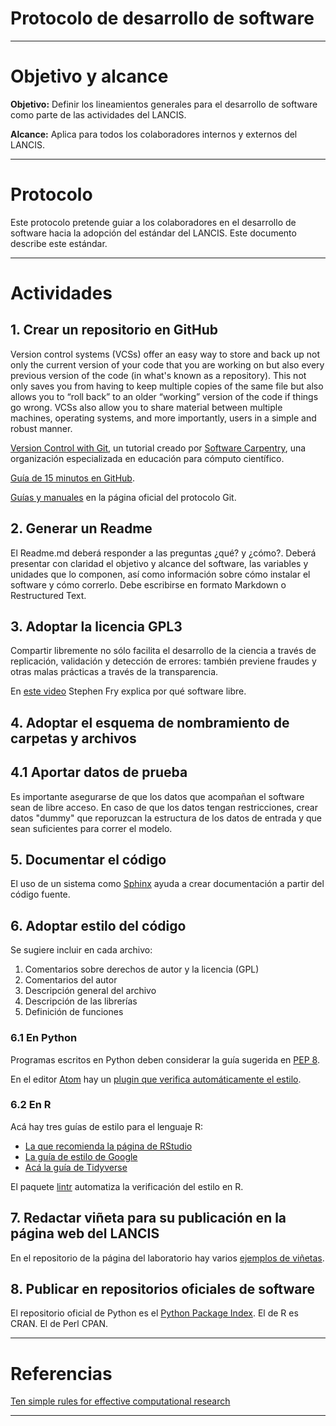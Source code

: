 # Protocolo de desarrollo de software

* * *

# Objetivo y alcance

**Objetivo:** Definir los lineamientos generales para el desarrollo de software como parte de las actividades del LANCIS.

**Alcance:** Aplica para todos los colaboradores internos y externos del LANCIS.

* * *

# Protocolo

Este protocolo pretende guiar a los colaboradores en el desarrollo de software hacia la adopción del estándar del LANCIS. Este documento describe este estándar.

* * *

# Actividades

## 1. Crear un repositorio en GitHub

Version control systems (VCSs) offer an easy way to store and back up not only the current version of your code that you are working on but also every previous version of the code (in what's known as a repository). This not only saves you from having to keep multiple copies of the same file but also allows you to “roll back” to an older “working” version of the code if things go wrong. VCSs also allow you to share material between multiple machines, operating systems, and more importantly, users in a simple and robust manner.

[Version Control with Git](http://swcarpentry.github.io/git-novice/), un tutorial creado por [Software Carpentry](https://software-carpentry.org/), una organización especializada en educación para cómputo científico.

[Guía de 15 minutos en GitHub](https://try.github.io/levels/1/challenges/1).

[Guías y manuales](https://git-scm.com/doc) en la página oficial del protocolo Git.


## 2. Generar un Readme
El Readme.md deberá responder a las preguntas ¿qué? y ¿cómo?. Deberá presentar con claridad el objetivo y alcance del software, las variables y unidades que lo componen, así como información sobre cómo instalar el software y cómo correrlo. Debe escribirse en formato Markdown o Restructured Text.

## 3. Adoptar la licencia GPL3

Compartir libremente no sólo facilita el desarrollo de la ciencia a través de replicación, validación y detección de errores: también previene fraudes y otras malas prácticas a través de la transparencia.

En [este video](https://youtu.be/YGbMbF0mdPU) Stephen Fry explica por qué software libre.

## 4. Adoptar el esquema de nombramiento de carpetas y archivos

## 4.1 Aportar datos de prueba
Es importante asegurarse de que los datos que acompañan el software sean de libre acceso. En caso de que los datos tengan restricciones, crear datos "dummy" que reporuzcan la estructura de los datos de entrada y que sean suficientes para correr el modelo.

## 5. Documentar el código

El uso de un sistema como [Sphinx](http://www.sphinx-doc.org/en/stable/) ayuda a crear documentación a partir del código fuente.

## 6. Adoptar estilo del código

Se sugiere incluir en cada archivo:

 1.	Comentarios sobre derechos de autor y la licencia (GPL)
 2.	Comentarios del autor
 3.	Descripción general del archivo
 4.	Descripción de las librerías
 5.	Definición de funciones

### 6.1 En Python
Programas escritos en Python deben considerar la guía sugerida en [PEP 8](https://www.python.org/dev/peps/pep-0008/).

En el editor [Atom](https://atom.io) hay un [plugin que verifica automáticamente el estilo](https://atom.io/packages/linter-python).

### 6.2 En R

Acá hay tres guías de estilo para el lenguaje R:

 - [La que recomienda la página de RStudio](http://adv-r.had.co.nz/Style.html)
 - [La guía de estilo de Google](https://google.github.io/styleguide/Rguide.xml)
 - [Acá la guía de Tidyverse](http://style.tidyverse.org/)
 
El paquete [lintr](https://cran.r-project.org/web/packages/lintr/index.html) automatiza la verificación del estilo en R.



## 7. Redactar viñeta para su publicación en la página web del LANCIS

En el repositorio de la página del laboratorio hay varios [ejemplos de viñetas](https://github.com/sostenibilidad-unam/sostenibilidad-unam.github.io/tree/master/_showcase).

## 8. Publicar en repositorios oficiales de software

El repositorio oficial de Python es el [Python Package Index](http://pypi.org).
El de R es CRAN.
El de Perl CPAN.

* * *
# Referencias
[Ten simple rules for effective computational research](http://journals.plos.org/ploscompbiol/article?id=10.1371/journal.pcbi.1003506)

* * *
